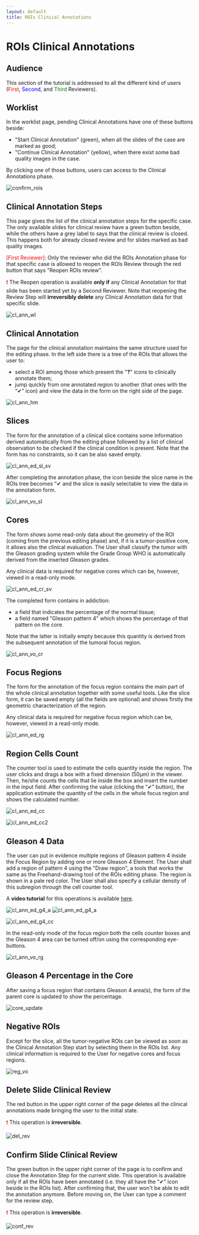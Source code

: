 ```yaml
---
layout: default
title: ROIs Clinical Annotations
---
```


# ROIs Clinical Annotations 

## Audience
This section of the tutorial is addressed to all the different kind of users (<span style="color:red">First</span>, <span style="color:blue">Second</span>, and <span style="color:green">Third</span> Reviewers).

## Worklist
In the worklist page, pending Clinical Annotations have one of these buttons beside:

- "Start Clinical Annotation" (green), when all the slides of the case are marked as good;
- "Continue Clinical Annotation" (yellow), when there exist some bad quality images in the case.

By clicking one of those buttons, users can access to the Clinical Annotations phase.

![confirm_rois](./img/29.continue_clin_ann.png)


## Clinical Annotation Steps
This page gives the list of the clinical annotation steps for the specific case. The only available slides for clinical review have a green button beside, while the others have a grey label to says that the clinical review is closed. This happens both for already closed review and for slides marked as bad quality images.

<span style="color:red">[First Reviewer]</span>: Only the reviewer who did the ROIs Annotation phase for that specific case is allowed to reopen the ROIs Review through the red button that says "Reopen ROIs review".

<span style="color:red">❗</span> The Reopen operation is available **only if** any Clinical Annotation for that slide has been started yet by a Second Reviewer. Note that reopening the Review Step will **irreversibly delete** any Clinical Annotation data for that specific slide.

![cl_ann_wl](./img/30.clinical_annotation_worklist.png)

## Clinical Annotation
The page for the clinical annotation maintains the same structure used for the editing phase. In the left side there is a tree of the ROIs that allows the user to:

* select a ROI among those which present the "**?**" icons to clinically annotate them;
* jump quickly from one annotated region to another (that ones with the “✔” icon) and view the data in the form on the right side of the page. 

![cl_ann_hm](./img/31.clinical_annotation_home.png)

## Slices
The form for the annotation of a clinical slice contains some information derived automatically from the editing phase followed by a list of clinical observation to be checked if the clinical condition is present. Note that the form has no constraints, so it can be also saved empty. 

![cl_ann_ed_sl_sv](./img/33.cl_ann_edit_slice_save.png)

After completing the annotation phase, the icon beside the slice name in the ROIs tree becomes “✔ and the slice is easily selectable to view the data in the annotation form.

![cl_ann_vo_sl](./img/34.cl_ann_viewonly_slice.png)


## Cores
The form shows some read-only data about the geometry of the ROI (coming from the previous editing phase) and, if it is a tumor-positive core, it allows also the clinical evaluation. The User shall classify  the tumor with the Gleason grading system while the Grade Group WHO is automatically derived from the inserted Gleason grades. 

Any clinical data is required for negative cores which can be, however, viewed in a read-only mode. 

![cl_ann_ed_cr_sv](./img/36.cl_ann_edit_core_save.png)

The completed form contains in addiction:

* a field that indicates the percentage of the normal tissue;
* a field named "Gleason pattern 4" which shows the percentage of that pattern on the core. 

Note that the latter is initially empty because this quantity is derived from the subsequent annotation of the tumoral focus region.  

![cl_ann_vo_cr](./img/37.cl_ann_viewonly_core.png)

## Focus Regions 
The form for the annotation of the focus region contains the main part of the whole clinical annotation together with some useful tools. Like the slice form, it can be saved empty (all the fields are optional) and shows firstly the geometric characterization of the region. 

Any clinical data is required for negative focus region which can be, however, viewed in a read-only mode.

![cl_ann_ed_rg](./img/38.cl_ann_edit_region.png)

## Region Cells Count
The counter tool is used to estimate the cells quantity inside the region. The user clicks and drags a box with a fixed dimension (50µm) in the viewer. Then, he/she counts the cells that lie inside the box and insert the number in the input field. After confirming the value (clicking the  “✔” button), the application estimate the quantity of the cells in the whole focus region and shows the calculated number. 

![cl_ann_ed_cc](./img/39.cl_ann_edit_cell_count.png)

![cl_ann_ed_cc2](./img/40.cl_ann_edit_cell_count_2.png)

## Gleason 4 Data
The user can put in evidence multiple regions of Gleason pattern 4 inside the Focus Region by adding one or more Gleason 4 Element. The User shall add a region of pattern 4 using the "Draw region", a tools that works the same as the Freehand-drawing tool of the ROIs editing phase. The region is shown in a pale red color. The User shall also specify a cellular density of this subregion through the cell counter tool. 

A **video tutorial** for this operations is available [here](./video_page.html).

![cl_ann_ed_g4_a](./img/42.cl_ann_edit_gleason4_area_1.png)
![cl_ann_ed_g4_a](./img/42.cl_ann_edit_gleason4_area_2.png)



![cl_ann_ed_g4_cc](./img/43.cl_ann_edit_gleason4_count.png)

In the read-only mode of the focus region both the cells counter boxes and the Gleason 4 area can be turned off/on using the corresponding eye-buttons.

![cl_ann_vo_rg](./img/44.cl_ann_view_only_region.png)

## Gleason 4 Percentage in the Core
After saving a focus region that contains Gleason 4 area(s), the form of the parent core is updated to show the percentage.

![core_update](./img/45.2.core_vo_update.png)

## Negative ROIs
Except for the slice, all the tumor-negative ROIs can be viewed as soon as the Clinical Annotation Step start by selecting them in the ROIs list. Any clinical information is required to the User for negative cores and focus regions. 

![reg_vo](./img/46.focus_reg_viewonly.png)

## Delete Slide Clinical Review
The red button in the upper right corner of the page deletes all the clinical annotations made bringing the user to the initial state. 

<span style="color:red">❗</span> This operation is **irreversible**.
  
![del_rev](./img/47.delete_slide_rev.png)

## Confirm Slide Clinical Review
The green button in the upper right corner of the page is to confirm and close the Annotation Step for the current slide. This operation is available only if all the ROIs have been annotated (i.e. they all have the “✔” icon beside in the ROIs list). After confirming that, the user won't be able to edit the annotation anymore. Before moving on, the User can type a comment for the review step. 

<span style="color:red">❗</span> This operation is **irreversible**.

![conf_rev](./img/48.confirm_slide_rev.png)
